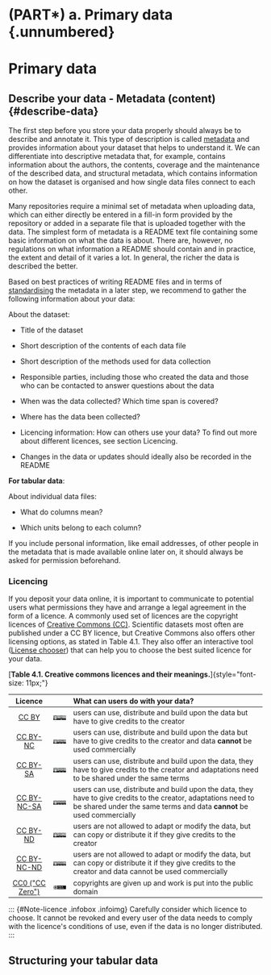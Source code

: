 # (PART\*) a. Primary data {.unnumbered}

# Primary data 

## Describe your data - Metadata (content) {#describe-data}

The first step before you store your data properly should always be to describe and annotate it. This type of description is called [metadata](#metadata) and provides information about your dataset that helps to understand it. We can differentiate into descriptive metadata that, for example, contains information about the authors, the contents, coverage and the maintenance of the described data, and structural metadata, which contains information on how the dataset is organised and how single data files connect to each other.

Many repositories require a minimal set of metadata when uploading data, which can either directly be entered in a fill-in form provided by the repository or added in a separate file that is uploaded together with the data. The simplest form of metadata is a README text file containing some basic information on what the data is about. There are, however, no regulations on what information a README should contain and in practice, the extent and detail of it varies a lot. In general, the richer the data is described the better. 

Based on best practices of writing README files and in terms of [standardising](#standardise) the metadata in a later step, we recommend to gather the following information about your data:

About the dataset: 
 
-   Title of the dataset

-   Short description of the contents of each data file

-   Short description of the methods used for data collection

-   Responsible parties, including those who created the data and those who can be contacted to answer questions about the data

-   When was the data collected? Which time span is covered?

-   Where has the data been collected?

-   Licencing information: How can others use your data? To find out more about different licences, see section Licencing.

-   Changes in the data or updates should ideally also be recorded in the README

**For tabular data**:

About individual data files:

-   What do columns mean?

-   Which units belong to each column?

If you include personal information, like email addresses, of other people in the metadata that is made available online later on, it should always be asked for permission beforehand.

### Licencing

If you deposit your data online, it is important to communicate to potential users what permissions they have and arrange a legal agreement in the form of a licence. A commonly used set of licences are the copyright licences of [Creative Commons (CC)](https://creativecommons.org/share-your-work/cclicenses/). Scientific datasets most often are published under a CC BY licence, but Creative Commons also offers other licensing options, as stated in Table 4.1. They also offer an interactive tool ([License chooser](https://chooser-beta.creativecommons.org/)) that can help you to choose the best suited licence for your data.

[**Table 4.1. Creative commons licences and their meanings.**]{style="font-size: 11px;"}

|                                Licence                                |                                                                                   | What can users do with your data?                                                                                                                                                        |
|:-------------------:|:-----------------:|:--------------------------------|
|         [CC BY](https://creativecommons.org/licenses/by/4.0/)         |       [<img src="images/CCBY_logo.png" width="100"/>](images/CCBY_logo.png)       | users can use, distribute and build upon the data but have to give credits to the creator                                                                                                |
|      [CC BY-NC](https://creativecommons.org/licenses/by-nc/4.0/)      |    [<img src="images/CCBY-NC_logo.png" width="100"/>](images/CCBY-NC_logo.png)    | users can use, distribute and build upon the data but have to give credits to the creator and data **cannot** be used commercially                                                       |
|      [CC BY-SA](https://creativecommons.org/licenses/by-sa/4.0/)      |    [<img src="images/CCBY-SA_logo.png" width="100"/>](images/CCBY-SA_logo.png)    | users can use, distribute and build upon the data, they have to give credits to the creator and adaptations need to be shared under the same terms                                       |
|   [CC BY-NC-SA](https://creativecommons.org/licenses/by-nc-sa/4.0/)   | [<img src="images/CCBY-NC-SA_logo.png" width="100"/>](images/CCBY-NC-SA_logo.png) | users can use, distribute and build upon the data, they have to give credits to the creator, adaptations need to be shared under the same terms and data **cannot** be used commercially |
|      [CC BY-ND](https://creativecommons.org/licenses/by-nd/4.0/)      |    [<img src="images/CCBY-ND_logo.png" width="100"/>](images/CCBY-ND_logo.png)    | users are not allowed to adapt or modify the data, but can copy or distribute it if they give credits to the creator                                                                     |
|   [CC BY-NC-ND](https://creativecommons.org/licenses/by-nc-nd/4.0/)   | [<img src="images/CCBY-NC-ND_logo.png" width="100"/>](images/CCBY-NC-ND_logo.png) | users are not allowed to adapt or modify the data, but can copy or distribute it if they give credits to the creator and data cannot be used commercially                                |
| [CC0 ("CC Zero")](https://creativecommons.org/publicdomain/zero/1.0/) |    [<img src="images/CC-Zero_logo.png" width="100"/>](images/CC-Zero_logo.png)    | copyrights are given up and work is put into the public domain                                                                                                                           |

::: {#Note-licence .infobox .infoimg} 
Carefully consider which licence to choose. It cannot be revoked and every user of the data needs to comply with the licence's conditions of use, even if the data is no longer distributed.
:::


## Structuring your tabular data
